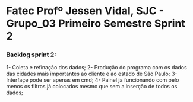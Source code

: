 # Fatec Profº Jessen Vidal, SJC - Grupo_03 Primeiro Semestre Sprint 2	

### Backlog sprint 2:
1- Coleta e refinação dos dados;
2- Produção do programa com os dados das cidades mais importantes ao cliente e ao estado de São Paulo;
3- Interfaçe pode ser apenas em cmd;
4- Painel ja funcionando com pelo menos os filtros já colocados mesmo que sem a inserção de todos os dados;



	
</h4>


